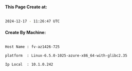 
   
#### This Page Create at:

```bash

2024-12-17 - 11:26:47 UTC

```

#### Create By Machine:

```bash

Host Name : fv-az1426-725

platform  : Linux-6.5.0-1025-azure-x86_64-with-glibc2.35

Ip Local  : 10.1.0.242

```

